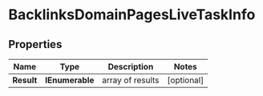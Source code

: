 # BacklinksDomainPagesLiveTaskInfo


## Properties

| Name | Type | Description | Notes |
|------------ | ------------- | ------------- | -------------|
**Result** | **IEnumerable<BacklinksDomainPagesLiveResultInfo>** | array of results |[optional]|
